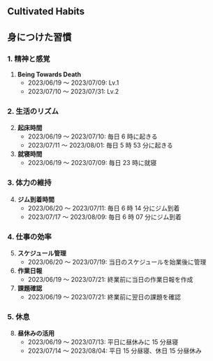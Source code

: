 ## Cultivated Habits

## 身につけた習慣

### 1. 精神と感覚

1. **Being Towards Death**
   - 2023/06/19 〜 2023/07/09: Lv.1
   - 2023/07/10 〜 2023/07/31: Lv.2

### 2. 生活のリズム

2. **起床時間**
   - 2023/06/19 〜 2023/07/10: 毎日 6 時に起きる
   - 2023/07/11 〜 2023/08/01: 毎日 5 時 53 分に起きる
3. **就寝時間**
   - 2023/06/19 〜 2023/07/09: 毎日 23 時に就寝

### 3. 体力の維持

4. **ジム到着時間**
   - 2023/06/20 〜 2023/07/11: 毎日 6 時 14 分にジム到着
   - 2023/07/17 〜 2023/08/09: 毎日 6 時 07 分にジム到着

### 4. 仕事の効率

5. **スケジュール管理**
   - 2023/06/20 〜 2023/07/19: 当日のスケジュールを始業後に管理
6. **作業日報**
   - 2023/06/19 〜 2023/07/21: 終業前に当日の作業日報を作成
7. **課題確認**
   - 2023/06/19 〜 2023/07/21: 終業前に翌日の課題を確認

### 5. 休息

8. **昼休みの活用**
   - 2023/06/19 〜 2023/07/13: 平日に昼休みに 15 分昼寝
   - 2023/07/14 〜 2023/08/04: 平日 15 分昼寝、休日 15 分昼休み
